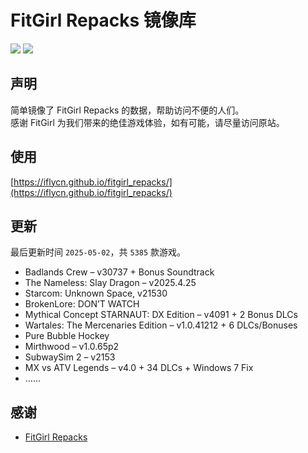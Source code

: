﻿# FitGirl Repacks 镜像库
![](https://img.shields.io/badge/ci-passing-brightgreen.svg?logo=github)
![](https://img.shields.io/badge/license-MIT-brightgreen.svg)

## 声明
简单镜像了 FitGirl Repacks 的数据，帮助访问不便的人们。  
感谢 FitGirl 为我们带来的绝佳游戏体验，如有可能，请尽量访问原站。

## 使用
[https://iflycn.github.io/fitgirl_repacks/](https://iflycn.github.io/fitgirl_repacks/)

## 更新
最后更新时间 `2025-05-02`，共 `5385` 款游戏。
- Badlands Crew – v30737 + Bonus Soundtrack
- The Nameless: Slay Dragon – v2025.4.25
- Starcom: Unknown Space, v21530
- BrokenLore: DON’T WATCH
- Mythical Concept STARNAUT: DX Edition – v4091 + 2 Bonus DLCs
- Wartales: The Mercenaries Edition – v1.0.41212 + 6 DLCs/Bonuses
- Pure Bubble Hockey
- Mirthwood – v1.0.65p2
- SubwaySim 2 – v2153
- MX vs ATV Legends – v4.0 + 34 DLCs + Windows 7 Fix
- ……

## 感谢
- [FitGirl Repacks](https://fitgirl-repacks.site/)
